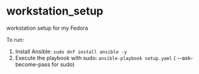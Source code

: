 # workstation_setup

workstation setup for my Fedora


To run:

1. Install Ansible: `sudo dnf install ansible -y`
2. Execute the playbook with sudo: `ansible-playbook setup.yaml`  (  --ask-become-pass for sudo)